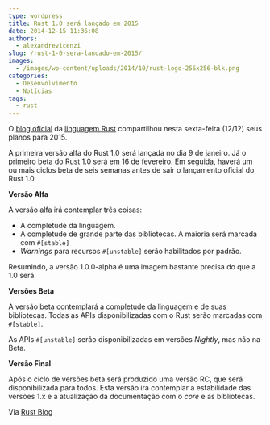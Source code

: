 ```yaml
---
type: wordpress
title: Rust 1.0 será lançado em 2015
date: 2014-12-15 11:36:08
authors:
  - alexandrevicenzi
slug: /rust-1-0-sera-lancado-em-2015/
images:
  - /images/wp-content/uploads/2014/10/rust-logo-256x256-blk.png
categories:
  - Desenvolvimento
  - Notícias
tags:
  - rust
---
```


O <a href="http://blog.rust-lang.org">blog oficial</a> da <a title="Rust" href="http://www.rust-lang.org">linguagem Rust</a> compartilhou nesta sexta-feira (12/12) seus planos para 2015.

A primeira versão alfa do Rust 1.0 será lançada no dia 9 de janeiro. Já o primeiro beta do Rust 1.0 será em 16 de fevereiro. Em seguida, haverá um ou mais ciclos beta de seis semanas antes de sair o lançamento oficial do Rust 1.0.

<strong>Versão Alfa</strong>

A versão alfa irá contemplar três coisas:
<ul>
	<li>A completude da linguagem.</li>
	<li>A completude de grande parte das bibliotecas. A maioria será marcada com <code>#[stable]</code></li>
	<li><em>Warnings</em> para recursos <code>#[unstable]</code> serão habilitados por padrão.</li>
</ul>
Resumindo, a versão 1.0.0-alpha é uma imagem bastante precisa do que a 1.0 será.

<strong>Versões Beta</strong>

A versão beta contemplará a completude da linguagem e de suas bibliotecas. Todas as APIs disponibilizadas com o Rust serão marcadas com <code>#[stable]</code>.

As APIs <code>#[unstable]</code> serão disponibilizadas em versões <em>Nightly</em>, mas não na Beta.

<strong>Versão Final</strong>

Após o ciclo de versões beta será produzido uma versão RC, que será disponibilizada para todos. Esta versão irá contemplar a estabilidade das versões 1.x e a atualização da documentação com o <em>core</em> e as bibliotecas.

Via <a href="http://blog.rust-lang.org/2014/12/12/1.0-Timeline.html">Rust Blog</a>